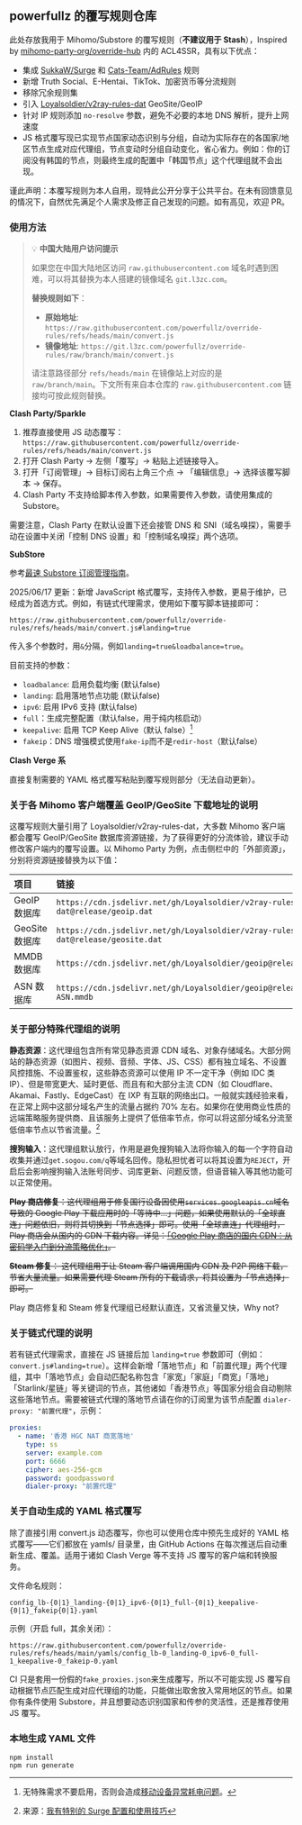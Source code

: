 ## powerfullz 的覆写规则仓库

此处存放我用于 Mihomo/Substore 的覆写规则（**不建议用于 Stash**），Inspired by [mihomo-party-org/override-hub](https://github.com/mihomo-party-org/override-hub) 内的 ACL4SSR，具有以下优点：

*   集成 [SukkaW/Surge](https://github.com/SukkaW/Surge) 和 [Cats-Team/AdRules](https://github.com/Cats-Team/AdRules) 规则
*   新增 Truth Social、E-Hentai、TikTok、加密货币等分流规则
*   移除冗余规则集
*   引入 [Loyalsoldier/v2ray-rules-dat](https://github.com/Loyalsoldier/v2ray-rules-dat) GeoSite/GeoIP
*   针对 IP 规则添加 `no-resolve` 参数，避免不必要的本地 DNS 解析，提升上网速度
*   JS 格式覆写现已实现节点国家动态识别与分组，自动为实际存在的各国家/地区节点生成对应代理组，节点变动时分组自动变化，省心省力。例如：你的订阅没有韩国的节点，则最终生成的配置中「韩国节点」这个代理组就不会出现。

谨此声明：本覆写规则为本人自用，现特此公开分享于公共平台。在未有回馈意见的情况下，自然优先满足个人需求及修正自己发现的问题。如有高见，欢迎 PR。

### 使用方法

> 💡 **中国大陆用户访问提示**
>
> 如果您在中国大陆地区访问 `raw.githubusercontent.com` 域名时遇到困难，可以将其替换为本人搭建的镜像域名 `git.l3zc.com`。
>
> **替换规则如下**：
> *   **原始地址**: `https://raw.githubusercontent.com/powerfullz/override-rules/refs/heads/main/convert.js`
> *   **镜像地址**: `https://git.l3zc.com/powerfullz/override-rules/raw/branch/main/convert.js`
>
> 请注意路径部分 `refs/heads/main` 在镜像站上对应的是 `raw/branch/main`。下文所有来自本仓库的 `raw.githubusercontent.com` 链接均可按此规则替换。

**Clash Party/Sparkle**

1.  推荐直接使用 JS 动态覆写：`https://raw.githubusercontent.com/powerfullz/override-rules/refs/heads/main/convert.js`
2.  打开 Clash Party → 左侧「覆写」→ 粘贴上述链接导入。
3.  打开「订阅管理」→ 目标订阅右上角三个点 → 「编辑信息」→ 选择该覆写脚本 → 保存。
4.  Clash Party 不支持给脚本传入参数，如果需要传入参数，请使用集成的 Substore。

需要注意，Clash Party 在默认设置下还会接管 DNS 和 SNI（域名嗅探），需要手动在设置中关闭「控制 DNS 设置」和「控制域名嗅探」两个选项。

**SubStore**

参考[最速 Substore 订阅管理指南](https://blog.l3zc.com/2025/03/clash-subscription-convert/)。

2025/06/17 更新：新增 JavaScript 格式覆写，支持传入参数，更易于维护，已经成为首选方式。例如，有链式代理需求，使用如下覆写脚本链接即可：

```
https://raw.githubusercontent.com/powerfullz/override-rules/refs/heads/main/convert.js#landing=true
```

传入多个参数时，用`&`分隔，例如`landing=true&loadbalance=true`。

目前支持的参数：

*   `loadbalance`: 启用负载均衡 (默认false)
*   `landing`: 启用落地节点功能 (默认false)
*   `ipv6`: 启用 IPv6 支持 (默认false)
*   `full`：生成完整配置（默认false，用于纯内核启动）
*   `keepalive`: 启用 TCP Keep Alive（默认 false）[^fn2]
*   `fakeip`：DNS 增强模式使用`fake-ip`而不是`redir-host`（默认false）

[^fn2]: 无特殊需求不要启用，否则会造成[移动设备异常耗电问题](https://github.com/vernesong/OpenClash/issues/2614)。

**Clash Verge 系**

直接复制需要的 YAML 格式覆写粘贴到覆写规则部分（无法自动更新）。

### 关于各 Mihomo 客户端覆盖 GeoIP/GeoSite 下载地址的说明

这覆写规则大量引用了 Loyalsoldier/v2ray-rules-dat，大多数 Mihomo 客户端都会覆写 GeoIP/GeoSite 数据库资源链接，为了获得更好的分流体验，建议手动修改客户端内的覆写设置。以 Mihomo Party 为例，点击侧栏中的「外部资源」，分别将资源链接替换为以下值：

| 项目 | 链接 |
| :--- | :--- |
| GeoIP 数据库 | `https://cdn.jsdelivr.net/gh/Loyalsoldier/v2ray-rules-dat@release/geoip.dat` |
| GeoSite 数据库 | `https://cdn.jsdelivr.net/gh/Loyalsoldier/v2ray-rules-dat@release/geosite.dat` |
| MMDB 数据库 | `https://cdn.jsdelivr.net/gh/Loyalsoldier/geoip@release/Country.mmdb` |
| ASN 数据库 | `https://cdn.jsdelivr.net/gh/Loyalsoldier/geoip@release/GeoLite2-ASN.mmdb` |

### 关于部分特殊代理组的说明

**静态资源**：这代理组包含所有常见静态资源 CDN 域名、对象存储域名。大部分网站的静态资源（如图片、视频、音频、字体、JS、CSS）都有独立域名、不设置风控措施、不设置鉴权，这些静态资源可以使用 IP 不一定干净（例如 IDC 类 IP）、但是带宽更大、延时更低、而且有和大部分主流 CDN（如 Cloudflare、Akamai、Fastly、EdgeCast）在 IXP 有互联的网络出口。一般就实践经验来看，在正常上网中这部分域名产生的流量占据约 70% 左右。如果你在使用商业性质的远端策略服务提供商、且该服务上提供了低倍率节点，你可以将这部分域名分流至低倍率节点以节省流量。[^fn1]

[^fn1]: 来源：[我有特别的 Surge 配置和使用技巧](https://blog.skk.moe/post/i-have-my-unique-surge-setup/)

**搜狗输入**：这代理组默认放行，作用是避免搜狗输入法将你输入的每一个字符自动收集并通过`get.sogou.com/q`等域名回传。隐私担忧者可以将其设置为`REJECT`，开启后会影响搜狗输入法账号同步、词库更新、问题反馈，但语音输入等其他功能可以正常使用。

~~**Play 商店修复**：这代理组用于修复国行设备因使用`services.googleapis.cn`域名导致的 Google Play 下载应用时的「等待中…」问题，如果使用默认的「全球直连」问题依旧，则将其切换到「节点选择」即可。使用「全球直连」代理组时，Play 商店会从国内的 CDN 下载内容。详见：[「Google Play 商店的国内 CDN：从密码学入门到分流策略优化」](https://blog.l3zc.com/2025/03/chinese-cdn-used-by-playstore/)。~~

~~**Steam 修复**： 这代理组用于让 Steam 客户端调用国内 CDN 及 P2P 网络下载，节省大量流量。如果需要代理 Steam 所有的下载请求，将其设置为「节点选择」即可。~~

Play 商店修复和 Steam 修复代理组已经默认直连，又省流量又快，Why not?

### 关于链式代理的说明

若有链式代理需求，直接在 JS 链接后加 `landing=true` 参数即可（例如：`convert.js#landing=true`）。这样会新增「落地节点」和「前置代理」两个代理组，其中「落地节点」会自动匹配名称包含「家宽」「家庭」「商宽」「落地」「Starlink/星链」等关键词的节点，其他诸如「香港节点」等国家分组会自动剔除这些落地节点。需要被链式代理的落地节点请在你的订阅里为该节点配置 `dialer-proxy: "前置代理"`，示例：

```yaml
proxies:
  - name: '香港 HGC NAT 商宽落地'
    type: ss
    server: example.com
    port: 6666
    cipher: aes-256-gcm
    password: goodpassword
    dialer-proxy: "前置代理"
```

### 关于自动生成的 YAML 格式覆写

除了直接引用 convert.js 动态覆写，你也可以使用仓库中预先生成好的 YAML 格式覆写——它们都放在 yamls/ 目录里，由 GitHub Actions 在每次推送后自动重新生成、覆盖。适用于诸如 Clash Verge 等不支持 JS 覆写的客户端和转换服务。

文件命名规则：

```
config_lb-{0|1}_landing-{0|1}_ipv6-{0|1}_full-{0|1}_keepalive-{0|1}_fakeip{0|1}.yaml
```

示例（开启 full，其余关闭）：

```
https://raw.githubusercontent.com/powerfullz/override-rules/refs/heads/main/yamls/config_lb-0_landing-0_ipv6-0_full-1_keepalive-0_fakeip-0.yaml
```

CI 只是套用一份假的`fake_proxies.json`来生成覆写，所以不可能实现 JS 覆写自动根据节点匹配生成对应代理组的功能，只能做出取舍放入常用地区的节点。如果你有条件使用 Substore，并且想要动态识别国家和传参的灵活性，还是推荐使用 JS 覆写。

### 本地生成 YAML 文件

```shell
npm install
npm run generate
```